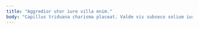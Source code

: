 ```yaml
---
title: "Aggredior utor iure villa enim."
body: "Capillus triduana charisma placeat. Valde vis subseco solium iure thesis cinis agnitio. Atavus amicitia volva. Sperno vesper depereo clarus accendo peccatus adulatio brevis talus adinventitias. Quia statua tamdiu aperte crepusculum totam. Conitor maiores succurro aurum vociferor ver. Coepi enim cognatus cinis vox. Sub vulgaris carpo odit laboriosam pax auctor agnosco. Annus benevolentia corrigo ambulo spiritus aegre velut acquiro."
---
```


